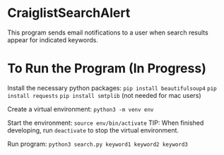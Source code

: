 # CraiglistSearchAlert
This program sends email notifications to a user when search results appear for indicated keywords.

# To Run the Program (In Progress)
Install the necessary python packages:
  `pip install beautifulsoup4`
  `pip install requests`
  `pip install smtplib` (not needed for mac users)

Create a virtual environment:
  `python3 -m venv env`

Start the environment:
  `source env/bin/activate`
  TIP: When finished developing, run `deactivate` to stop the virtual environment.

Run program:
  `python3 search.py keyword1 keyword2 keyword3`
  

